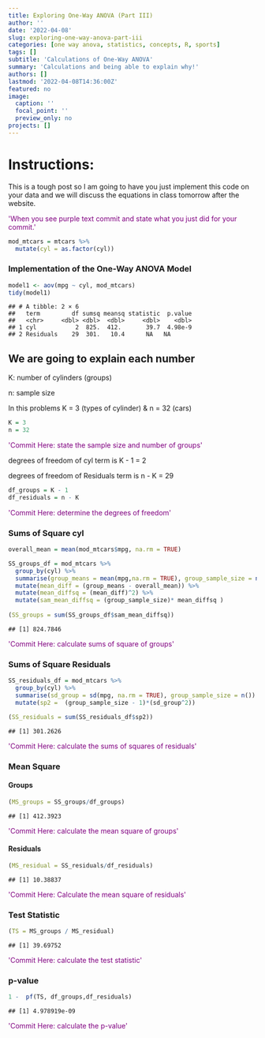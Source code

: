 ```yaml
---
title: Exploring One-Way ANOVA (Part III)
author: ''
date: '2022-04-08'
slug: exploring-one-way-anova-part-iii
categories: [one way anova, statistics, concepts, R, sports]
tags: []
subtitle: 'Calculations of One-Way ANOVA'
summary: 'Calculations and being able to explain why!'
authors: []
lastmod: '2022-04-08T14:36:00Z'
featured: no
image:
  caption: ''
  focal_point: ''
  preview_only: no
projects: []
---
```



# Instructions:
This is a tough post so I am going to have you just implement this code on your data and
we will discuss the equations in class tomorrow after the website. 

<span style="color: purple;">'When you see purple text commit and state what you just did for your commit.'</span>




```r
mod_mtcars = mtcars %>% 
  mutate(cyl = as.factor(cyl))
```



### Implementation of the One-Way ANOVA Model

```r
model1 <- aov(mpg ~ cyl, mod_mtcars)
tidy(model1)
```

```
## # A tibble: 2 × 6
##   term         df sumsq meansq statistic  p.value
##   <chr>     <dbl> <dbl>  <dbl>     <dbl>    <dbl>
## 1 cyl           2  825.  412.       39.7  4.98e-9
## 2 Residuals    29  301.   10.4      NA   NA
```

## We are going to explain each number


K: number of cylinders (groups)

n: sample size

In this problems K = 3 (types of cylinder) & n = 32 (cars)




```r
K = 3
n = 32
```

<span style="color: purple;">'Commit Here: state the sample size and number of groups'</span>




degrees of freedom of cyl term is K - 1 = 2


degrees of freedom of Residuals term is n - K = 29





```r
df_groups = K - 1 
df_residuals = n - K
```

<span style="color: purple;">'Commit Here: determine the degrees of freedom'</span>



### Sums of Square cyl

```r
overall_mean = mean(mod_mtcars$mpg, na.rm = TRUE)

SS_groups_df = mod_mtcars %>% 
  group_by(cyl) %>% 
  summarise(group_means = mean(mpg,na.rm = TRUE), group_sample_size = n()) %>% 
  mutate(mean_diff = (group_means - overall_mean)) %>% 
  mutate(mean_diffsq = (mean_diff)^2) %>% 
  mutate(sam_mean_diffsq = (group_sample_size)* mean_diffsq )
  
(SS_groups = sum(SS_groups_df$sam_mean_diffsq))
```

```
## [1] 824.7846
```

<span style="color: purple;">'Commit Here: calculate sums of square of groups'</span>



### Sums of Square Residuals


```r
SS_residuals_df = mod_mtcars %>% 
  group_by(cyl) %>% 
  summarise(sd_group = sd(mpg, na.rm = TRUE), group_sample_size = n()) %>% 
  mutate(sp2 =  (group_sample_size - 1)*(sd_group^2))

(SS_residuals = sum(SS_residuals_df$sp2))
```

```
## [1] 301.2626
```

<span style="color: purple;">'Commit Here: calculate the sums of squares of residuals'</span>



### Mean Square

#### Groups

```r
(MS_groups = SS_groups/df_groups)
```

```
## [1] 412.3923
```

<span style="color: purple;">'Commit Here: calculate the mean square of groups'</span>



#### Residuals

```r
(MS_residual = SS_residuals/df_residuals)
```

```
## [1] 10.38837
```


<span style="color: purple;">'Commit Here: Calculate the mean square of residuals'</span>


### Test Statistic

```r
(TS = MS_groups / MS_residual)
```

```
## [1] 39.69752
```


<span style="color: purple;">'Commit Here: calculate the test statistic'</span>



### p-value

```r
1 -  pf(TS, df_groups,df_residuals)
```

```
## [1] 4.978919e-09
```


<span style="color: purple;">'Commit Here: calculate the p-value'</span>






